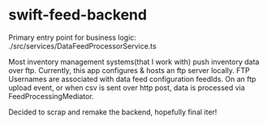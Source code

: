 # swift-feed-backend

Primary entry point for business logic:
./src/services/DataFeedProcessorService.ts

Most inventory management systems(that I work with) push inventory data over
ftp. Currently, this app configures & hosts an ftp server locally. FTP Usernames
are associated with data feed configuration feedIds. On an ftp upload event, or
when csv is sent over http post, data is processed via FeedProcessingMediator.

Decided to scrap and remake the backend, hopefully final iter!
